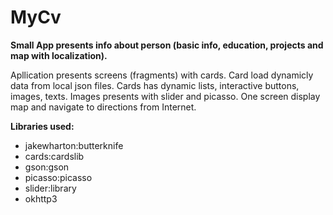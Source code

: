 # MyCv
<b>Small App presents info about person (basic info, education, projects and map with localization).</b>

Apllication presents screens (fragments) with cards. Card load dynamicly data from local json files. Cards has dynamic lists, interactive buttons, images, texts. Images presents with slider and picasso. One screen display map and navigate to directions from Internet.

<b>Libraries used:</b>
<ul>
<li>jakewharton:butterknife</li>
<li>cards:cardslib</li>
<li>gson:gson</li>
<li>picasso:picasso</li>
<li>slider:library</li>
<li>okhttp3</li>
</ul>


